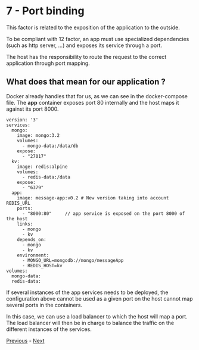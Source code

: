 # 7 - Port binding

This factor is related to the exposition of the application to the outside.

To be compliant with 12 factor, an app must use specialized dependencies (such as http server, ...) and exposes its service through a port.

The host has the responsibility to route the request to the correct application through port mapping.

## What does that mean for our application ?

Docker already handles that for us, as we can see in the docker-compose file. The **app** container exposes port 80 internally and the host maps it against its port 8000.

```
version: '3'
services:
  mongo:
    image: mongo:3.2
    volumes:
      - mongo-data:/data/db
    expose:
      - "27017"
  kv:
    image: redis:alpine
    volumes:
      - redis-data:/data
    expose:
      - "6379"
  app:
    image: message-app:v0.2 # New version taking into account REDIS_URL
    ports:
      - "8000:80"     // app service is exposed on the port 8000 of the host
    links:
      - mongo
      - kv
    depends_on:
      - mongo
      - kv
    environment:
      - MONGO_URL=mongodb://mongo/messageApp
      - REDIS_HOST=kv
volumes:
  mongo-data:
  redis-data:
```

If several instances of the app services needs to be deployed, the configuration above cannot be used as a given port on the host cannot map several ports in the containers.

In this case, we can use a load balancer to which the host will map a port. The load balancer will then be in charge to balance the traffic on the different instances of the services. 

[Previous](06_processes.md) - [Next](08_concurrency.md)
